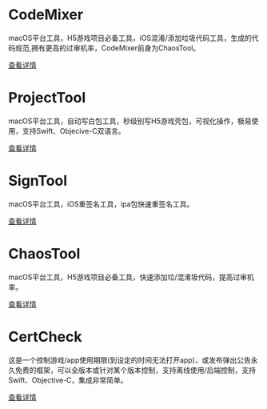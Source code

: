 # CodeMixer
macOS平台工具，H5游戏项目必备工具，iOS混淆/添加垃圾代码工具，生成的代码规范,拥有更高的过审机率，CodeMixer前身为ChaosTool。

[查看详情](./CodeMixer)

# ProjectTool
macOS平台工具，自动写白包工具，秒级别写H5游戏壳包，可视化操作，极易使用，支持Swift、Objecive-C双语言。

[查看详情](./ProjectTool)

# SignTool
macOS平台工具，iOS重签名工具，ipa包快速重签名工具。

[查看详情](./SignTool)

# ChaosTool
macOS平台工具，H5游戏项目必备工具，快速添加垃/混淆圾代码，提高过审机率。

[查看详情](./ChaosTool)

# CertCheck
这是一个控制游戏/app使用期限(到设定的时间无法打开app)，或发布弹出公告永久免费的框架，可以全版本或针对某个版本控制，支持离线使用/后端控制，支持Swift、Objective-C，集成非常简单。

[查看详情](./CertCheck)



